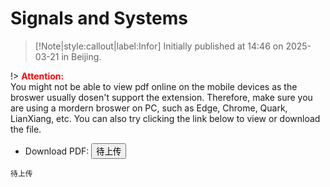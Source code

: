 # Signals and Systems

> [!Note|style:callout|label:Infor]
Initially published at 14:46 on 2025-03-21 in Beijing.

!> **<span style='color:red'>Attention:</span>**<br>
You might not be able to view pdf online on the mobile devices as the broswer usually dosen't support the extension. Therefore, make sure you are using a mordern broswer on PC, such as Edge, Chrome, Quark, LianXiang, etc. You can also try clicking the link below to view or download the file.

- Download PDF: 
<button onclick="window.open('')" type="button">待上传</button>

```pdf
待上传
```
